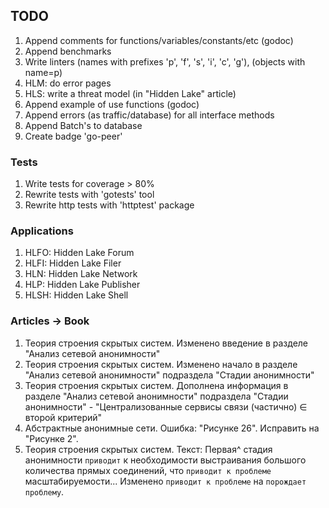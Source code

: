 ## TODO 

1. Append comments for functions/variables/constants/etc (godoc)
2. Append benchmarks
3. Write linters (names with prefixes 'p', 'f', 's', 'i', 'c', 'g'), (objects with name=p)
4. HLM: do error pages
5. HLS: write a threat model (in "Hidden Lake" article)
6. Append example of use functions (godoc)
7. Append errors (as traffic/database) for all interface methods
8. Append Batch's to database
9. Create badge 'go-peer'

### Tests

1. Write tests for coverage > 80%
2. Rewrite tests with 'gotests' tool
3. Rewrite http tests with 'httptest' package

### Applications

1. HLFO: Hidden Lake Forum
2. HLFI: Hidden Lake Filer
3. HLN: Hidden Lake Network
4. HLP: Hidden Lake Publisher
5. HLSH: Hidden Lake Shell 

### Articles -> Book

1. Теория строения скрытых систем. Изменено введение в разделе "Анализ сетевой анонимности"
2. Теория строения скрытых систем. Изменено начало в разделе "Анализ сетевой анонимности" подраздела "Стадии анонимности"
3. Теория строения скрытых систем. Дополнена информация в разделе "Анализ сетевой анонимности" подраздела "Стадии анонимности" - "Централизованные сервисы связи (частично) ∈ второй критерий"
4. Абстрактные анонимные сети. Ошибка: "Рисунке 26". Исправить на "Рисунке 2".
5. Теория строения скрытых систем. Текст: Первая^ стадия анонимности `приводит` к необходимости выстраивания большого количества прямых соединений, что `приводит к проблеме` масштабируемости... Изменено `приводит к проблеме` на `порождает проблему`.
